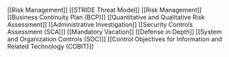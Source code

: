 [[Risk Management]]
[[STRIDE Threat Model]]
[[Risk Management]]
[[Business Continuity Plan (BCP)]]
[[Quantitative and Qualitative Risk Assessment]]
[[Administrative Investigation]]
[[Security Controls Assessment (SCA)]]
[[Mandatory Vacation]]
[[Defense in Depth]]
[[System and Organization Controls (SOC)]]
[[Control Objectives for Information and Related Technology (COBIT)]]


